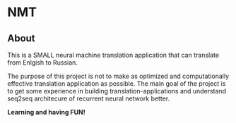 # NMT

<h2>About</h2>

This is a SMALL neural machine translation application that can translate from Enlgish to Russian.

The purpose of this project is not to make as optimized and computationally effective translation application as possible.
The main goal of the project is to get some experience in building translation-applications and understand seq2seq architecure
of recurrent neural network better.

**Learning and having FUN!**
